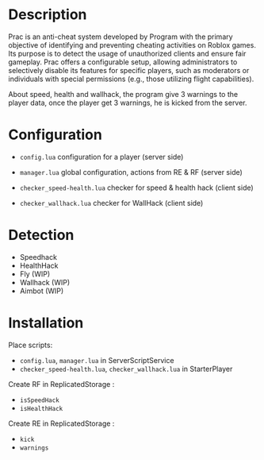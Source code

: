 # Description

Prac is an anti-cheat system developed by Program with the primary objective of identifying and preventing cheating activities on Roblox games.
Its purpose is to detect the usage of unauthorized clients and ensure fair gameplay.
Prac offers a configurable setup, allowing administrators to selectively disable its features for specific players, such as moderators or individuals with special permissions
(e.g., those utilizing flight capabilities).

About speed, health and wallhack, the program give 3 warnings to the player data, once the player get 3 warnings, he is kicked from the server.

# Configuration

- `config.lua` configuration for a player (server side)
- `manager.lua` global configuration, actions from RE & RF (server side)

- `checker_speed-health.lua` checker for speed & health hack (client side)
- `checker_wallhack.lua` checker for WallHack (client side)

# Detection

- Speedhack
- HealthHack
- Fly (WIP)
- Wallhack (WIP)
- Aimbot (WIP)

# Installation

Place scripts:
- `config.lua`, `manager.lua` in ServerScriptService
- `checker_speed-health.lua`, `checker_wallhack.lua` in StarterPlayer

Create RF in ReplicatedStorage :
- `isSpeedHack`
- `isHealthHack`

Create RE in ReplicatedStorage :
- `kick`
- `warnings`